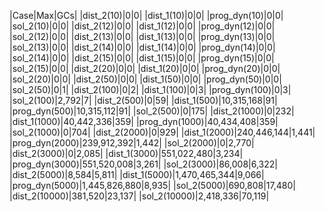 |Case|Max|GCs|
|dist_2(10)|0|0|
|dist_1(10)|0|0|
|prog_dyn(10)|0|0|
|sol_2(10)|0|0|
|dist_2(12)|0|0|
|dist_1(12)|0|0|
|prog_dyn(12)|0|0|
|sol_2(12)|0|0|
|dist_2(13)|0|0|
|dist_1(13)|0|0|
|prog_dyn(13)|0|0|
|sol_2(13)|0|0|
|dist_2(14)|0|0|
|dist_1(14)|0|0|
|prog_dyn(14)|0|0|
|sol_2(14)|0|0|
|dist_2(15)|0|0|
|dist_1(15)|0|0|
|prog_dyn(15)|0|0|
|sol_2(15)|0|0|
|dist_2(20)|0|0|
|dist_1(20)|0|0|
|prog_dyn(20)|0|0|
|sol_2(20)|0|0|
|dist_2(50)|0|0|
|dist_1(50)|0|0|
|prog_dyn(50)|0|0|
|sol_2(50)|0|1|
|dist_2(100)|0|2|
|dist_1(100)|0|3|
|prog_dyn(100)|0|3|
|sol_2(100)|2,792|7|
|dist_2(500)|0|59|
|dist_1(500)|10,315,168|91|
|prog_dyn(500)|10,315,112|91|
|sol_2(500)|0|175|
|dist_2(1000)|0|232|
|dist_1(1000)|40,442,336|359|
|prog_dyn(1000)|40,434,408|359|
|sol_2(1000)|0|704|
|dist_2(2000)|0|929|
|dist_1(2000)|240,446,144|1,441|
|prog_dyn(2000)|239,912,392|1,442|
|sol_2(2000)|0|2,770|
|dist_2(3000)|0|2,085|
|dist_1(3000)|551,022,480|3,234|
|prog_dyn(3000)|551,520,008|3,261|
|sol_2(3000)|86,008|6,322|
|dist_2(5000)|8,584|5,811|
|dist_1(5000)|1,470,465,344|9,066|
|prog_dyn(5000)|1,445,826,880|8,935|
|sol_2(5000)|690,808|17,480|
|dist_2(10000)|381,520|23,137|
|sol_2(10000)|2,418,336|70,119|
